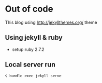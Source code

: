 # Out of code
This blog using http://jekyllthemes.org/ theme

## Using jekyll & ruby
- setup ruby 2.7.2

## Local server run
```
$ bundle exec jekyll serve
```